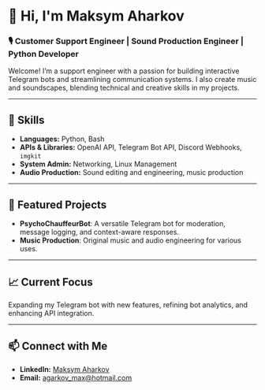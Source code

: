 # 👋 Hi, I'm Maksym Aharkov


### 🎙️ Customer Support Engineer | Sound Production Engineer | Python Developer

Welcome! I’m a support engineer with a passion for building interactive Telegram bots and streamlining communication systems. I also create music and soundscapes, blending technical and creative skills in my projects.

---

## 🔧 Skills

- **Languages:** Python, Bash
- **APIs & Libraries:** OpenAI API, Telegram Bot API, Discord Webhooks, `imgkit`
- **System Admin:** Networking, Linux Management
- **Audio Production:** Sound editing and engineering, music production

---

## 🚀 Featured Projects

- **PsychoChauffeurBot**: A versatile Telegram bot for moderation, message logging, and context-aware responses.
- **Music Production**: Original music and audio engineering for various uses.

---

## 📈 Current Focus

Expanding my Telegram bot with new features, refining bot analytics, and enhancing API integration.

---

## 📫 Connect with Me

- **LinkedIn:** [Maksym Aharkov]([https://www.linkedin.com/in/yourprofile](https://www.linkedin.com/in/maksym-aharkov-4b971789/))
- **Email:** agarkov_max@hotmail.com
